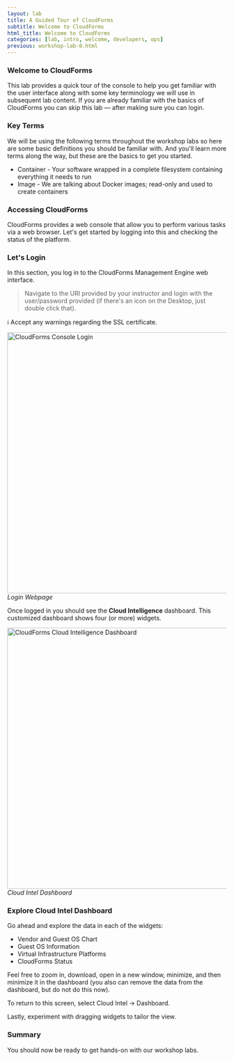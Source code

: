 ```yaml
---
layout: lab
title: A Guided Tour of CloudForms
subtitle: Welcome to CloudForms
html_title: Welcome to CloudForms
categories: [lab, intro, welcome, developers, ops]
previous: workshop-lab-0.html
---
```


### Welcome to CloudForms
This lab provides a quick tour of the console to help you get familiar with the user interface along with some key terminology we will use in subsequent lab content.  If you are already familiar with the basics of CloudForms you can skip this lab — after making sure you can login.

### Key Terms
We will be using the following terms throughout the workshop labs so here are some basic definitions you should be familiar with.  And you'll learn more terms along the way, but these are the basics to get you started.

* Container - Your software wrapped in a complete filesystem containing everything it needs to run
* Image - We are talking about Docker images; read-only and used to create containers

### Accessing CloudForms
CloudForms provides a web console that allow you to perform various tasks via a web browser. Let's get started by logging into this and checking the status of the platform.

### Let's Login

In this section, you log in to the CloudForms Management Engine web interface.

> Navigate to the URI provided by your instructor and login with the user/password provided (if there's an icon on the Desktop, just double click that).

:information_source: Accept any warnings regarding the SSL certificate.

<img alt="CloudForms Console Login" src="{{ site.baseurl }}/www-default/screenshots/cfme-login.png" width="600"/><br/>
*Login Webpage*

Once logged in you should see the **Cloud Intelligence** dashboard. This customized dashboard shows four (or more) widgets.

<img alt="CloudForms Cloud Intelligence Dashboard" src="{{ site.baseurl }}/www-default/screenshots/cfme-cloud-intel-dashboard.png" width="600"/><br/>
*Cloud Intel Dashboard*

### Explore Cloud Intel Dashboard

Go ahead and explore the data in each of the widgets:
- Vendor and Guest OS Chart
- Guest OS Information
- Virtual Infrastructure Platforms
- CloudForms Status

Feel free to zoom in, download, open in a new window, minimize, and then minimize it in the dashboard (you also can remove the data from the dashboard, but do not do this now).

To return to this screen, select Cloud Intel → Dashboard.

Lastly, experiment with dragging widgets to tailor the view.

### Summary
You should now be ready to get hands-on with our workshop labs.
